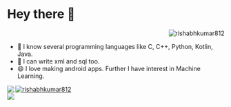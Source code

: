 # **Hey there 👋**
<p align="right"> <img src="https://komarev.com/ghpvc/?username=rishabhkumar812&label=Profile%20views&color=0e75b6&style=flat" alt="rishabhkumar812" /> </p>

- 🔭 I know several programming languages like C, C++, Python, Kotlin, Java.
- 🌱 I can write xml and sql too.
- 😄 I love making android apps. Further I have interest in Machine Learning.


<a href="https://github.com/rishabhkumar812/rishabhkumar812">
  <img align="left" src="https://github-readme-stats.vercel.app/api/top-langs/?username=rishabhkumar812&show_icons=true&theme=radical&repo=rishabhkumar812" />
  <img align="center" src="https://github-readme-streak-stats.herokuapp.com/?user=rishabhkumar812&theme=midnight-purple" alt="rishabhkumar812" />
</a>

<br>
<a href="https://github.com/rishabhkumar812/rishabhkumar812">
 <img align="left" src="https://github-readme-stats.vercel.app/api?username=rishabhkumar812&show_icons=true&theme=radical&repo=rishabhkumar812" />
 </a>

<!--
**rishabhkumar812/rishabhkumar812** is a ✨ _special_ ✨ repository because its `README.md` (this file) appears on your GitHub profile.

Here are some ideas to get you started:
-->


